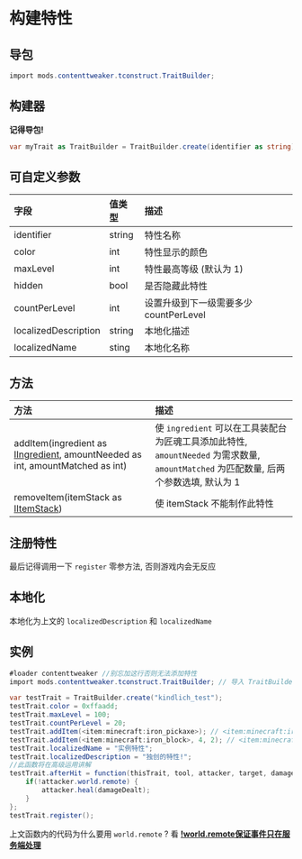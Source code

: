 # 构建特性

## 导包

```csharp
import mods.contenttweaker.tconstruct.TraitBuilder;
```

## 构建器

**记得导包!**

```csharp
var myTrait as TraitBuilder = TraitBuilder.create(identifier as string);
```

## 可自定义参数

| 字段 | 值类型 | 描述 |
| :---- | :---- | :---- |
| identifier | string | 特性名称 |
| color | int | 特性显示的颜色 |
| maxLevel | int | 特性最高等级 (默认为 1) |
| hidden | bool | 是否隐藏此特性 |
| countPerLevel | int | 设置升级到下一级需要多少 countPerLevel |
| localizedDescription | string | 本地化描述 |
| localizedName | sting | 本地化名称 |

## 方法

| 方法 | 描述 |
| :---- | :---- |
| addItem(ingredient as [IIngredient](https://docs.blamejared.com/1.12/en/Vanilla/Variable_Types/IIngredient/), amountNeeded as int, amountMatched as int) | 使 `ingredient` 可以在工具装配台为匠魂工具添加此特性, `amountNeeded` 为需求数量, `amountMatched` 为匹配数量, 后两个参数选填, 默认为 1 |
| removeItem(itemStack as [IItemStack](https://docs.blamejared.com/1.12/en/Vanilla/Items/IItemStack/)) | 使 itemStack 不能制作此特性 |

## 注册特性

最后记得调用一下 `register` 零参方法, 否则游戏内会无反应  

## 本地化

本地化为上文的 `localizedDescription` 和 `localizedName`  

## 实例

```csharp
#loader contenttweaker //别忘加这行否则无法添加特性
import mods.contenttweaker.tconstruct.TraitBuilder; // 导入 TraitBuilder 包

var testTrait = TraitBuilder.create("kindlich_test");
testTrait.color = 0xffaadd;
testTrait.maxLevel = 100;
testTrait.countPerLevel = 20;
testTrait.addItem(<item:minecraft:iron_pickaxe>); // <item:minecraft:iron_pickaxe> 为铁镐
testTrait.addItem(<item:minecraft:iron_block>, 4, 2); // <item:minecraft:iron_block> 为铁块
testTrait.localizedName = "实例特性";
testTrait.localizedDescription = "独创的特性!";
//此函数将在高级运用讲解
testTrait.afterHit = function(thisTrait, tool, attacker, target, damageDealt, wasCrit, wasHit) {
    if(!attacker.world.remote) {
        attacker.heal(damageDealt);
    }
};
testTrait.register();
```

上文函数内的代码为什么要用 `world.remote` ? 看 [**!world.remote保证事件只在服务端处理**](../../advanced/event-overview/tips#worldremote-bao-zheng-shi-jian-zhi-zai-fu-wu-duan-chu-li)